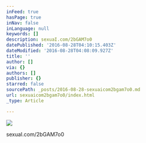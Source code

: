```yaml
---
inFeed: true
hasPage: true
inNav: false
inLanguage: null
keywords: []
description: sexuaI.com/2bGAM7o0
datePublished: '2016-08-28T04:10:15.403Z'
dateModified: '2016-08-28T04:08:09.927Z'
title: ''
author: []
via: {}
authors: []
publisher: {}
starred: false
sourcePath: _posts/2016-08-28-sexuaicom2bgam7o0.md
url: sexuaicom2bgam7o0/index.html
_type: Article

---
```

![](https://the-grid-user-content.s3-us-west-2.amazonaws.com/a8fff0a9-63d3-4034-8792-9a124c7907e9.jpg)

sexuaI.com/2bGAM7o0